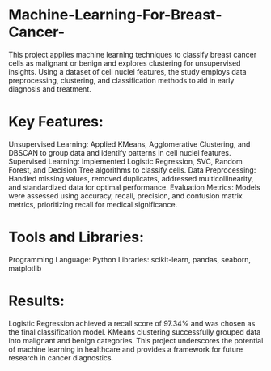# Machine-Learning-For-Breast-Cancer-
This project applies machine learning techniques to classify breast cancer cells as malignant or benign and explores clustering for unsupervised insights. Using a dataset of cell nuclei features, the study employs data preprocessing, clustering, and classification methods to aid in early diagnosis and treatment.
# Key Features:
Unsupervised Learning: Applied KMeans, Agglomerative Clustering, and DBSCAN to group data and identify patterns in cell nuclei features.
Supervised Learning: Implemented Logistic Regression, SVC, Random Forest, and Decision Tree algorithms to classify cells.
Data Preprocessing: Handled missing values, removed duplicates, addressed multicollinearity, and standardized data for optimal performance.
Evaluation Metrics: Models were assessed using accuracy, recall, precision, and confusion matrix metrics, prioritizing recall for medical significance.
# Tools and Libraries:
Programming Language: Python
Libraries: scikit-learn, pandas, seaborn, matplotlib
# Results:
Logistic Regression achieved a recall score of 97.34% and was chosen as the final classification model.
KMeans clustering successfully grouped data into malignant and benign categories.
This project underscores the potential of machine learning in healthcare and provides a framework for future research in cancer diagnostics.
